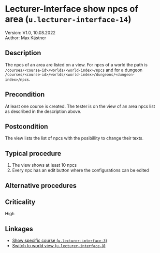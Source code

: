 # Lecturer-Interface show npcs of area (`u.lecturer-interface-14`)


Version: V1.0, 10.08.2022 \
Author: Max Kästner

## Description

The npcs of an area are listed on a view. For npcs of a world the path is `/courses/<course-id>/worlds/<world-index>/npcs` and for a dungeon `/courses/<course-id>/worlds/<world-index>/dungeons/<dungeon-index>/npcs`.

## Precondition

At least one course is created. The tester is on the view of an area npcs list as described in the description above.

## Postcondition

The view lists the list of npcs with the posibillity to change their texts.

## Typical procedure

1. The view shows at least 10 npcs
2. Every npc has an edit button where the configurations can be edited

## Alternative procedures


## Criticality

High

## Linkages

- [Show specific course (`u.lecturer-interface-3`)](u-lecturer-interface-03-show-specific-course.md)
- [Switch to world view (`u.lecturer-interface-8`)](u-lecturer-interface-08-switch-to-world-view.md)